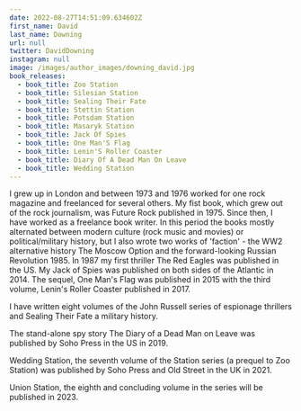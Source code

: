 ```yaml
---
date: 2022-08-27T14:51:09.634602Z
first_name: David
last_name: Downing
url: null
twitter: DavidDowning
instagram: null
image: /images/author_images/downing_david.jpg
book_releases:
  - book_title: Zoo Station
  - book_title: Silesian Station
  - book_title: Sealing Their Fate
  - book_title: Stettin Station
  - book_title: Potsdam Station
  - book_title: Masaryk Station
  - book_title: Jack Of Spies
  - book_title: One Man'S Flag
  - book_title: Lenin'S Roller Coaster
  - book_title: Diary Of A Dead Man On Leave
  - book_title: Wedding Station
---
```

I grew up in London and between 1973 and 1976 worked for one rock magazine and freelanced for several others. My fist book, which grew out of the rock journalism, was Future Rock published in 1975.  Since then, I have worked as a freelance book writer.  In this period the books mostly alternated between modern culture (rock music and movies) or political/military history, but I also wrote two works of 'faction' - the WW2 alternative history The Moscow Option and the forward-looking Russian Revolution 1985.  In 1987 my first thriller The Red Eagles was published in the US.  My Jack of Spies was published on both sides of the Atlantic in 2014. The sequel, One Man's Flag was published in 2015 with the third volume, Lenin's Roller Coaster published in 2017. 

I have written eight volumes of the John Russell series of espionage thrillers and Sealing Their Fate a military history. 

The stand-alone spy story The Diary of a Dead Man on Leave was published by Soho Press in the US in 2019.

Wedding Station, the seventh volume of the Station series (a prequel to Zoo Station) was published by Soho Press and Old Street in the UK in 2021.

Union Station, the eighth and concluding volume in the series will be published in 2023.